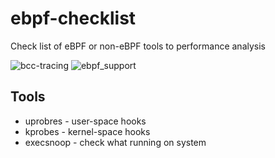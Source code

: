 # ebpf-checklist
Check list of eBPF or non-eBPF tools to performance analysis

![bcc-tracing](http://www.brendangregg.com/BPF/bcc_tracing_tools_early2019.png)
![ebpf_support](http://www.brendangregg.com/eBPF/linux_ebpf_support.png)

## Tools

- uprobres - user-space hooks
- kprobes - kernel-space hooks
- execsnoop - check what running on system
